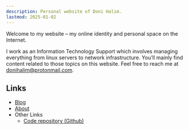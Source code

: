 ```yaml
---
description: Personal website of Doni Halim.
lastmod: 2025-01-02
---
```


Welcome to my website – my online identity and personal space on the Internet.

I work as an Information Technology Support which involves managing everything from linux servers to network infrastructure. You’ll mainly find content related to those topics on this website. Feel free to reach me at donihalim@protonmail.com.

## Links

* [Blog](/blog/)
* [About](/about/)
* Other Links
  * [Code repository (Github)](https://github.com/donihalim)
